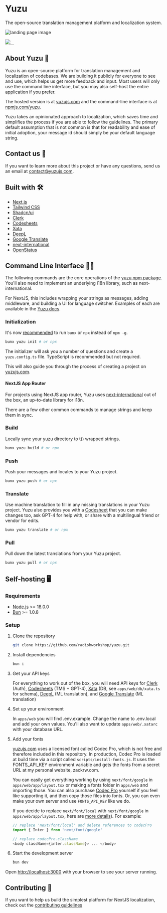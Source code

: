 # Yuzu

The open-source translation management platform and localization system.

![landing page image](https://www.yuzujs.com/images/content/landing-page.png)
<p>
  <a aria-label="Radish Workshop" href="https://yuzujs.com">
    <img src="https://img.shields.io/badge/Radish_Workshop-000000?style=for-the-badge">
  </a>
  <a aria-label="NPM version" href="https://www.npmjs.com/package/yuzu">
    <img alt="" src="https://img.shields.io/npm/v/yuzu.svg?style=for-the-badge&labelColor=000000">
  </a>
  <a aria-label="License" href="https://github.com/radishworkshop/yuzu/blob/main/LICENSE.md">
    <img alt="" src="https://img.shields.io/npm/l/yuzu.svg?style=for-the-badge&labelColor=000000">
  </a>
  <a aria-label="Join the community on Discord" href="https://yuzujs.com/discord">
    <img alt="" src="https://img.shields.io/badge/Join%20the%20community-blueviolet.svg?style=for-the-badge">
  </a>
</p>

## About Yuzu 🍋

Yuzu is an open-source platform for translation management and localization of codebases.
We are building it publicly for everyone to see and use, which helps us get
more feedback and input. Most users will only use the command line interface,
but you may also self-host the entire application if you prefer.

The hosted version is at [yuzujs.com](https://www.yuzujs.com) and the command-line
interface is at [npmjs.com/yuzu](https://npmjs.com/yuzu).

Yuzu takes an opinionated approach to localization, which saves time and simplifies the
process if you are able to follow the guidelines. The primary default assumption that is not common is that for readability and ease of initial adoption, your message id should simply be your default language string.

## Contact us 💌

If you want to learn more about this project or have any questions,
send us an email at [contact@yuzujs.com](mailto:contact@yuzujs.com).

## Built with 🛠️

- [Next.js](https://nextjs.org/)
- [Tailwind CSS](https://tailwindcss.com/)
- [Shadcn/ui](https://ui.shadcn.com/)
- [Clerk](https://clerk.com/)
- [Codesheets](https://codesheets.com/)
- [Xata](https://xata.io/)
- [DeepL](https://deepl.com/)
- [Google Translate](https://translate.google.com/)
- [next-international](https://next-international.vercel.app/)
- [OpenStatus](https://openstatus.dev/)

## Command Line Interface 👩‍💻
The following commands are the core operations of the [yuzu npm package](https://npmjs.com/yuzu). You'll also need to implement an underlying i18n library, such as next-international.

For NextJS, this includes wrapping your strings as messages, adding middleware, and building
a UI for language switcher. Examples of each are available in the [Yuzu docs](https://yuzujs.com/docs).

### Initialization
It's now [recommended](https://docs.npmjs.com/downloading-and-installing-packages-globally) to run `bunx` or `npx` instead of `npm -g`.
```bash
bunx yuzu init # or npx
```
The initializer will ask you a number of questions and create a `yuzu.config.ts` file.
TypeScript is recommended but not required.

This will also guide you through the process of creating a project on [yuzujs.com](https://yuzujs.com).

#### NextJS App Router
For projects using NextJS app router, Yuzu uses [next-international](https://next-international.vercel.app/) out of the box, an up-to-date library for i18n.

There are a few other common commands to manage strings and keep them in sync.

### Build
Locally sync your yuzu directory to t() wrapped strings.
```bash
bunx yuzu build # or npx
```
### Push
Push your messages and locales to your Yuzu project.
```bash
bunx yuzu push # or npx
```

### Translate
Use machine translation to fill in any missing translations in your Yuzu project.
Yuzu also provides you with a [Codesheet](https://codesheets.com) that you can make changes too, ask GPT-4 for
help with, or share with a multilingual friend or vendor for edits.
```bash
bunx yuzu translate # or npx
```

### Pull
Pull down the latest translations from your Yuzu project.
```bash
bunx yuzu pull # or npx
```

## Self-hosting 🖥️

### Requirements

- [Node.js](https://nodejs.org/en/) >= 18.0.0
- [Bun](https://bun.sh/) >= 1.0.8

### Setup

1. Clone the repository

    ```sh
    git clone https://github.com/radishworkshop/yuzu.git
    ```

2. Install dependencies

    ```sh
    bun i
    ```

3. Get your API keys

    For everything to work out of the box, you will need API keys for
    [Clerk](https://clerk.com) (Auth),
    [Codesheets](https://codesheets.com) (TMS + GPT-4),
    [Xata](https://xata.io) (DB, see `apps/web/db/xata.ts` for schema),
    [DeepL](https://www.deepl.com/pro-api) (ML translation),
    and [Google Translate](https://cloud.google.com/translate) (ML translation)

4. Set up your environment 

    In `apps/web` you will find .env.example. Change the name to .env.local and add your own values. You'll also want to update `apps/web/.xatarc` with your database URL.

5. Add your fonts

    [yuzujs.com](https://yuzujs.com) uses a licensed font called Codec Pro, which is not free and therefore included in this repository. In production, Codec Pro is loaded at build time via a script called `scripts/install-fonts.js`. It uses the FONTS_API_KEY environment variable and gets the fonts from a secret URL at my personal website, zackrw.com.

    You can easily get everything working by using `next/font/google` in `apps/web/app/layout.tsx` or making a fonts folder in `apps/web` and importing those. You can also purchase [Codec Pro](https://www.zetafonts.com/codec-pro) yourself if you feel like supporting it, and then copy those files into fonts. Or, you can even make your own server and use `FONTS_API_KEY` like we do.

    If you decide to replace `next/font/local` with `next/font/google` in `apps/web/app/layout.tsx`, here are [more details](https://nextjs.org/docs/pages/api-reference/components/font)). For example:

    ```ts
    // replace 'next/font/local' and delete references to codecPro
    import { Inter } from 'next/font/google' 

    // replace codecPro.className
    <body className={inter.className}> ... </body>
    ```

6. Start the development server

    ```sh
    bun dev
    ```

Open [http://localhost:3000](http://localhost:3000) with your browser to see your server running.

## Contributing 🤝

If you want to help us build the simplest platform for NextJS localization,
check out the [contributing guidelines](https://github.com/radishworkshop/yuzu/blob/main/CONTRIBUTING.md)